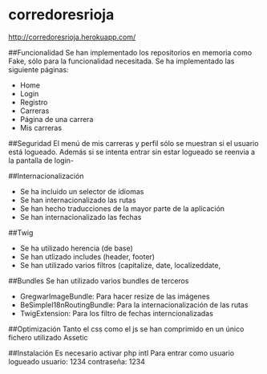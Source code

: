 corredoresrioja
====================

http://corredoresrioja.herokuapp.com/


##Funcionalidad
Se han implementado los repositorios en memoria como Fake, sólo para la funcionalidad necesitada.
Se ha implementado las siguiente páginas:
- Home
- Login
- Registro
- Carreras
- Página de una carrera
- Mis carreras

##Seguridad
El menú de mis carreras y perfil sólo se muestran si el usuario está logueado. Además si se intenta entrar sin estar logueado se reenvia a la pantalla de login-

##Internacionalización
- Se ha incluido un selector de idiomas
- Se han internacionalizado las rutas
- Se han hecho traducciones de la mayor parte de la aplicación
- Se han internacionalizado las fechas

##Twig
- Se ha utilizado herencia (de base)
- Se han utlizado includes (header, footer)
- Se han utilizado varios filtros (capitalize, date, localizeddate, 

##Bundles
Se han utilizado varios bundles de terceros
- GregwarImageBundle: Para hacer resize de las imágenes
- BeSimpleI18nRoutingBundle: Para la internacionalización de las rutas
- TwigExtension: Para los filtro de fechas interncionalizadas

##Optimización
Tanto el css como el js se han comprimido en un único fichero utilizado Assetic

##Instalación
Es necesario activar php intl
Para entrar como usuario logueado
usuario: 1234
contraseña: 1234
